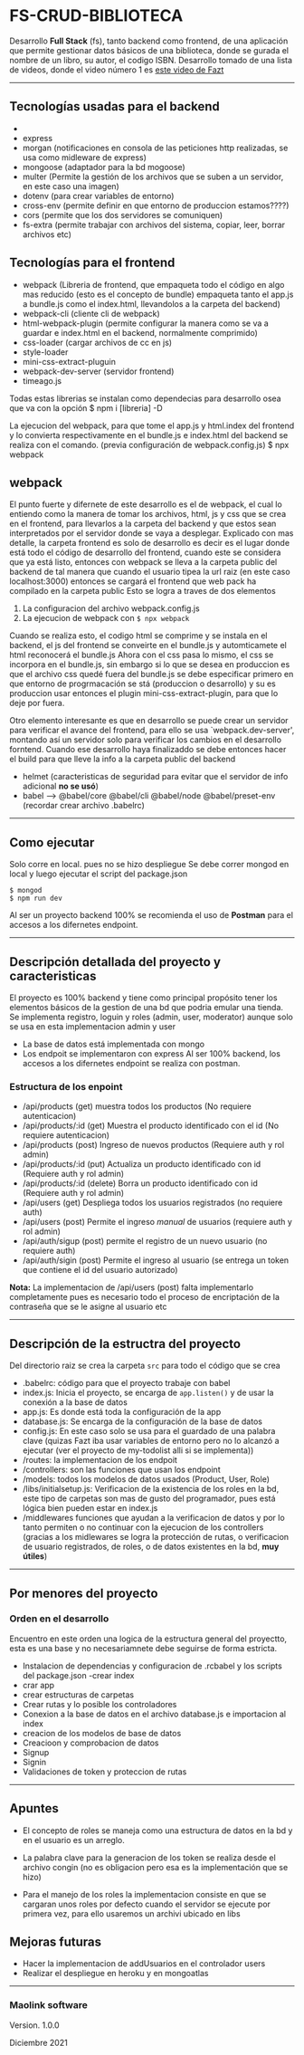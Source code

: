 # FS-CRUD-BIBLIOTECA
Desarrollo **Full Stack** (fs), tanto backend como frontend, de una aplicación que permite gestionar datos básicos de una biblioteca, donde se gurada el nombre de un libro, su autor, el codigo ISBN.
Desarrollo tomado de una lista de videos, donde el video número 1 es [este video de Fazt][video de fazt]
***

## Tecnologías usadas para el backend
- 
- express
- morgan (notificaciones en consola de las peticiones http realizadas, se usa como midleware de express)
- mongoose  (adaptador para la bd mogoose)
- multer (Permite la gestión de los archivos que se suben a un servidor, en este caso una imagen)
- dotenv (para crear variables de entorno)
- cross-env (permite definir en que entorno de produccion estamos????)
- cors (permite que los dos servidores se comuniquen)
- fs-extra (permite trabajar con archivos del sistema, copiar, leer, borrar archivos etc)

## Tecnologías para el frontend
- webpack (Libreria de frontend, que empaqueta todo el código en algo mas reducido (esto es el concepto de bundle) empaqueta tanto el app.js a bundle.js como el index.html, llevandolos a la carpeta del backend)
- webpack-cli (cliente cli de webpack)
- html-webpack-plugin (permite configurar la manera como se va a guardar e index.html en el backend, normalmente comprimido)
- css-loader (cargar archivos de cc en js)
- style-loader
- mini-css-extract-pluguin
- webpack-dev-server  (servidor frontend)
- timeago.js

Todas estas librerias se instalan como dependecias para desarrollo osea que va con la opción
$ npm i [libreria] -D

La ejecucion del webpack, para que tome el app.js y html.index del frontend y lo convierta respectivamente
en el bundle.js e index.html del backend se realiza con el comando. (previa configuración de webpack.config.js)
$ npx webpack

## webpack
El punto fuerte y difernete de este desarrollo es el de webpack, el cual lo entiendo como la manera de tomar los archivos, html, js y css que se crea en el frontend, para llevarlos a la carpeta del backend y que estos sean interpretados por el servidor donde se vaya a desplegar. Explicado con mas detalle, la carpeta frontend es solo de desarrollo es decir es el lugar donde está todo el código de desarrollo del frontend, cuando este se considera que ya está listo, entonces con webpack se lleva a la carpeta public del backend de tal manera que cuando el usuario tipea la url raiz (en este caso localhost:3000) entonces se cargará el frontend que web pack ha compilado en la carpeta public
Esto se logra a traves de dos elementos
1. La configuracion del archivo webpack.config.js
2. La ejecucion de webpack con `$ npx webpack`

Cuando se realiza esto, el codigo html se comprime y se instala en el backend, el js del frontend se conveirte en el bundle.js y automticamete el html reconocerá el bundle.js
Ahora con el css pasa lo mismo, el css se incorpora en el bundle.js, sin embargo si lo que se desea en produccion es que el archivo css quedé fuera del bundle.js se debe especificar primero en que entorno de progrmacación se stá (produccion o desarrollo) y su es produccion usar entonces el plugin mini-css-extract-plugin, para que lo deje por fuera.

Otro elemento interesante es que en desarrollo se puede crear un servidor para verificar el avance del frontend, para ello se usa `webpack.dev-server', montando así un servidor solo para verificar los cambios en el desarrollo forntend. Cuando ese desarrollo haya finalizaddo se debe entonces hacer el build para que lleve la info a la carpeta public del backend


- helmet (caracteristicas de seguridad para evitar que el servidor de info adicional **no se usó**)
- babel --> @babel/core @babel/cli @babel/node @babel/preset-env   (recordar crear archivo .babelrc)

***
## Como ejecutar
Solo corre en local. pues no se hizo despliegue
Se debe correr mongod en local y luego ejecutar el script del package.json
```
$ mongod
$ npm run dev
```
Al ser un proyecto backend 100% se recomienda el uso de **Postman** para el accesos a los difernetes endpoint.

***
## Descripción detallada del proyecto y caracteristicas
El proyecto es 100% backend y tiene como principal propósito tener los elementos básicos de la gestion de una bd que podria emular una tienda. 
Se implementa registro, loguin y roles (admin, user, moderator) aunque solo se usa en esta implementacion admin y user
- La base de datos está implementada con mongo
- Los endpoit se implementaron con express
Al ser 100% backend, los accesos a los difernetes endpoint se realiza con postman.

### Estructura de los enpoint
-   /api/products  (get) muestra todos los productos (No requiere autenticacion)
-   /api/products/:id  (get) Muestra el producto identificado con el id (No requiere autenticacion)
-   /api/products (post) Ingreso de nuevos productos (Requiere auth y rol admin)
-   /api/products/:id (put) Actualiza un producto identificado con id (Requiere auth y rol admin)
-   /api/products/:id (delete) Borra un producto identificado con id (Requiere auth y rol admin)
-   /api/users (get)  Despliega todos los usuarios registrados (no requiere auth)
-   /api/users (post) Permite el ingreso *manual* de usuarios (requiere auth y rol admin)
-   /api/auth/sigup  (post) permite el registro de un nuevo usuario (no requiere auth)
-   /api/auth/sigin (post) Permite el ingreso al usuario (se entrega un token que contiene el id del usuario autorizado)

**Nota:** La implementacion de /api/users (post) falta implementarlo completamente pues es necesario todo el proceso de encriptación de la contraseña que se le asigne al usuario etc


***
## Descripción de la estructra del proyecto
Del directorio raiz se crea la carpeta `src` para todo el código que se crea
- .babelrc: código para que el proyecto trabaje con babel
- index.js: Inicia el proyecto, se encarga de `app.listen()` y de usar la conexión a la base de datos
- app.js: Es donde está toda la configuración de la app 
- database.js: Se encarga de la configuración de la base de datos
- config.js: En este caso solo se usa para el guardado de una palabra clave (quizas Fazt iba usar variables de entorno pero no lo alcanzó a ejecutar (ver el proyecto de my-todolist alli si se implementa))
- /routes: la implementacion de los endpoit
- /controllers: son las funciones que usan los endpoint
- /models: todos los modelos de datos usados (Product, User, Role)
- /libs/initialsetup.js: Verificacion de la existencia de los roles en la bd, este tipo de carpetas son mas de gusto del programador, pues está lógica bien pueden estar en index.js
- /middlewares   funciones que ayudan a la verificacion de datos y por lo tanto permiten o no continuar con la ejecucion de los controllers (gracias a los midlewares se logra la protección de rutas, o verificacion de usuario registrados, de roles, o de datos existentes en la bd, **muy útiles**)

*** 
## Por menores del proyecto

### Orden en el desarrollo
Encuentro en este orden una logica de la estructura general del proyectto, esta es una base y no necesariamnete debe seguirse de forma estricta.

- Instalacion de dependencias y configuracion de .rcbabel y los scripts del package.json
-crear index
- crar app
- crear estructuras de carpetas
- Crear rutas y lo posible los controladores
- Conexion a la base de datos en el archivo database.js e importacion al index
- creacion de los modelos de base de datos
- Creacioon y comprobacion de datos
- Signup
- Signin
- Validaciones de token y proteccion de rutas

***

## Apuntes
-   El concepto de roles se maneja como una estructura de datos en la bd y en el usuario es un arreglo.

-   La palabra clave para la generacion de los token se realiza desde el archivo congin (no es obligacion pero esa es la implementación que se hizo)

-   Para el manejo de los roles la implementacion consiste en que se cargaran unos roles por defecto cuando el servidor se ejecute por primera vez, para ello usaremos un archivi ubicado en libs

## Mejoras futuras
-   Hacer la implementacion de addUsuarios en el controlador users
- Realizar el despliegue en heroku y en mongoatlas
***
### Maolink software
Version. 1.0.0

Diciembre 2021



[video de fazt]:<https://www.youtube.com/watch?v=Fs1G1BcP4BI&list=PLo5lAe9kQrwq7n_REwpZdfggPCBW2ggnh&index=1>